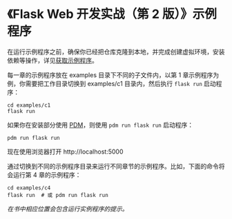 # 《Flask Web 开发实战（第 2 版）》示例程序

在运行示例程序之前，确保你已经把仓库克隆到本地，并完成创建虚拟环境，安装依赖等操作，详见[获取示例程序](https://docs.helloflask.com/installation)。

每一章的示例程序放在 examples 目录下不同的子文件内，以第 1 章示例程序为例，你需要把工作目录切换到 examples/c1 目录内，然后执行 `flask run` 启动程序：

```
cd examples/c1
flask run
```

如果你在安装部分使用 [PDM](https://pdm-project.org/latest/#installation)，则使用 `pdm run flask run` 启动程序：

```
pdm run flask run
```

现在使用浏览器打开 http://localhost:5000

通过切换到不同的示例程序目录来运行不同章节的示例程序。比如，下面的命令将会运行第 4 章的示例程序：

```
cd examples/c4
flask run  # 或 pdm run flask run
```

*在书中相应位置会包含运行实例程序的提示。*
